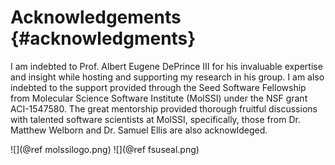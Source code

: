 Acknowledgements       {#acknowledgments}
================

I am indebted to Prof. Albert Eugene DePrince III for his invaluable expertise and insight
while hosting and supporting my research in his group. I am also indebted to the support
provided through the Seed Software Fellowship from Molecular Science Software Institute
(MolSSI) under the NSF grant ACI-1547580. The great mentorship provided thorough
fruitful discussions with talented software scientists at MolSSI, specifically,
those from Dr. Matthew Welborn and Dr. Samuel Ellis are also acknowldeged.

![](@ref molssilogo.png)   ![](@ref fsuseal.png)
